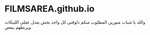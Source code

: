 # FILMSAREA.github.io
والله يا شباب منورين المطلوب منكم دلوقتي كل واحد يخش يعدل ععلي اللينكات ويربطهم ببعض 
